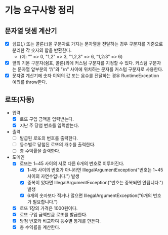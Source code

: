 # 기능 요구사항 정리
## 문자열 덧셈 계산기
- [x] 쉼표(,) 또는 콜론(:)을 구분자로 가지는 문자열을 전달하는 경우 구분자를 기준으로 분리한 각 숫자의 합을 반환한다.
  - (예: “” => 0, "1,2" => 3, "1,2,3" => 6, “1,2:3” => 6)
- [x] 앞의 기본 구분자(쉼표, 콜론)외에 커스텀 구분자를 지정할 수 있다. 커스텀 구분자는 문자열 앞부분의 “//”와 "\n" 사이에 위치하는 문자를 커스텀 구분자로 사용한다.
- [x] 문자열 계산기에 숫자 이외의 값 또는 음수를 전달하는 경우 RuntimeException 예외를 throw한다.

## 로또(자동)

- 입력
  - [x] 로또 구입 금액을 입력받는다.
  - [x] 지난 주 당첨 번호를 입력받는다.
  
- 출력
  - [ ] 발급된 로또의 번호를 출력한다.
  - [ ] 등수별로 당첨된 로또의 개수를 출력한다.
  - [ ] 총 수익률을 출력한다.
  
- 도메인
  - [x] 로또는 1~45 사이의 서로 다른 6개의 번호로 이루어진다.
    - [x] 1-45 사이의 번호가 아니라면 IllegalArgumentException("번호는 1~45사이의 자연수입니다.") 발생
    - [x] 중복이 있다면 IllegalArgumentException("번호는 중복되면 안됩니다.") 발생
    - [x] 6개의 숫자보다 적거나 많으면 IllegalArgumentException("6개의 번호가 필요합니다.")
  - [x] 로또 1장의 가격은 1000원이다.
  - [x] 로또 구입 금액만큼 로또를 발급한다.
  - [x] 당첨 번호와 비교하여 등수별 통계를 만든다.
  - [x] 총 수익률을 계산한다.